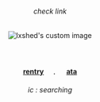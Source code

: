 <!-- level 1: simple bio and stats -->

<div align="center">
<h6 align="center">check link </h6> 
<p align="center">
<img src="https://file.garden/Z5VLhJB-RwipIekD/Kho%CC%82ng%20Co%CC%81%20Tie%CC%82u%20%C4%90e%CC%82%CC%80499_20250528183409.png" alt="Ixshed's custom image"/>
</p>
</p>
 
　<h4 align="center">[rentry](https://rentry.co/cptmc)　﹒ 　[ata](https://cptmc.atabook.org/)　</h3>

 
 <h6 align="center"> ic : searching </h6>

###
